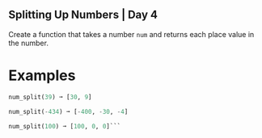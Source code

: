 ## Splitting Up Numbers | Day 4

Create a function that takes a number `num` and returns each place value in the number.

# Examples
```py
num_split(39) ➞ [30, 9]

num_split(-434) ➞ [-400, -30, -4]

num_split(100) ➞ [100, 0, 0]```
